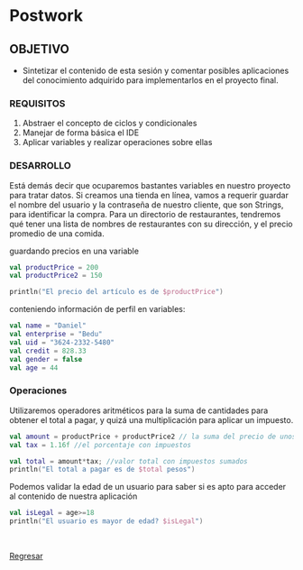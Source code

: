# Postwork

## OBJETIVO

- Sintetizar el contenido de esta sesión y comentar posibles aplicaciones del conocimiento adquirido para implementarlos en el proyecto final.

### REQUISITOS

1. Abstraer el concepto de ciclos y condicionales
2. Manejar de forma básica el IDE 
3. Aplicar variables y realizar operaciones sobre ellas

### DESARROLLO

Está demás decir que ocuparemos bastantes variables en nuestro proyecto para tratar datos. Si creamos una tienda en línea, vamos a requerir guardar el nombre del usuario y la contraseña de nuestro cliente, que son Strings, para identificar la compra. Para un directorio de restaurantes, tendremos qué tener una lista de nombres de restaurantes con su dirección, y el precio promedio de una comida. 

guardando precios en una variable
```kotlin
val productPrice = 200
val productPrice2 = 150

println("El precio del artículo es de $productPrice")
```

conteniendo información de perfil en variables: 

```kotlin
val name = "Daniel"
val enterprise = "Bedu"
val uid = "3624-2332-5480"
val credit = 828.33
val gender = false
val age = 44
```

### Operaciones

Utilizaremos operadores aritméticos para la suma de cantidades para obtener el total a pagar, y quizá una multiplicación para aplicar un impuesto.

```kotlin
val amount = productPrice + productPrice2 // la suma del precio de unos productos
val tax = 1.16f //el porcentaje con impuestos 

val total = amount*tax; //valor total con impuestos sumados
println("El total a pagar es de $total pesos")
```

Podemos validar la edad de un usuario para saber si es apto para acceder al contenido de nuestra aplicación

```kotlin
val isLegal = age>=18
println("El usuario es mayor de edad? $isLegal")
```


</br>

[Regresar](../)


